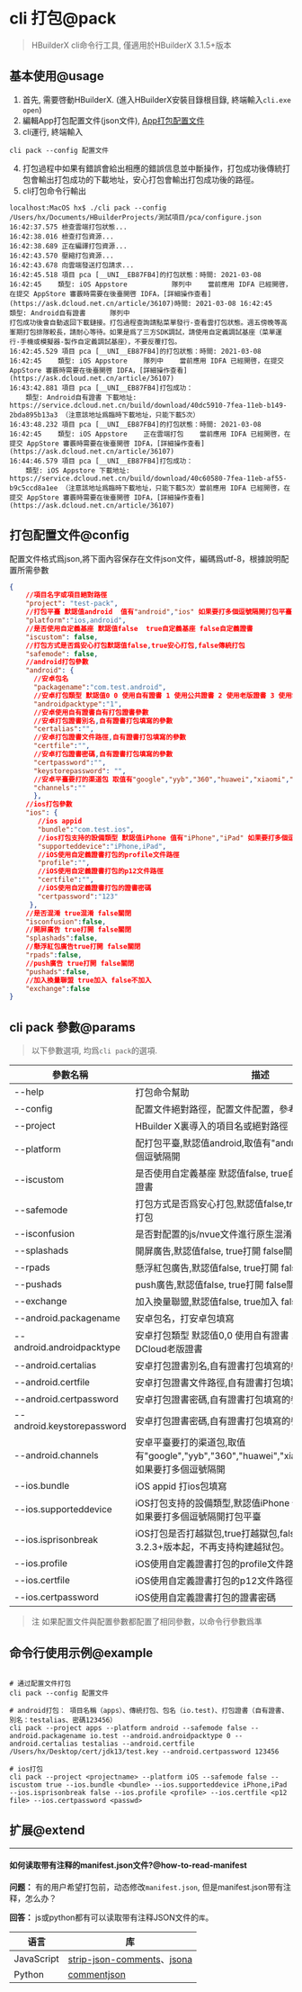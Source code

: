 # cli 打包@pack

> HBuilderX cli命令行工具, 僅適用於HBuilderX 3.1.5+版本

## 基本使用@usage

1. 首先, 需要啓動HBuilderX. (進入HBuilderX安裝目錄根目錄, 終端輸入`cli.exe open`)
2. 編輯App打包配置文件(json文件), [App打包配置文件](/cli/pack?id=config)
3. cli運行, 終端輸入
```shell
cli pack --config 配置文件
```
4. 打包過程中如果有錯誤會給出相應的錯誤信息並中斷操作，打包成功後傳統打包會輸出打包成功的下載地址，安心打包會輸出打包成功後的路徑。
5. cli打包命令行輸出
```
localhost:MacOS hx$ ./cli pack --config /Users/hx/Documents/HBuilderProjects/測試項目/pca/configure.json
16:42:37.575 檢查雲端打包狀態...
16:42:38.016 檢查打包資源...
16:42:38.689 正在編譯打包資源...
16:42:43.570 壓縮打包資源...
16:42:43.678 向雲端發送打包請求...
16:42:45.518 項目 pca [__UNI__EB87FB4]的打包狀態：時間: 2021-03-08 16:42:45    類型: iOS Appstore    		隊列中    當前應用 IDFA 已經開啓，在提交 AppStore 審覈時需要在後臺開啓 IDFA，[詳細操作查看](https://ask.dcloud.net.cn/article/36107)時間: 2021-03-08 16:42:45    類型: Android自有證書    	隊列中
打包成功後會自動返回下載鏈接。打包過程查詢請點菜單發行-查看雲打包狀態。週五傍晚等高峯期打包排隊較長，請耐心等待。如果是爲了三方SDK調試，請使用自定義調試基座（菜單運行-手機或模擬器-製作自定義調試基座），不要反覆打包。
16:42:45.529 項目 pca [__UNI__EB87FB4]的打包狀態：時間: 2021-03-08 16:42:45    類型: iOS Appstore    隊列中    當前應用 IDFA 已經開啓，在提交 AppStore 審覈時需要在後臺開啓 IDFA，[詳細操作查看](https://ask.dcloud.net.cn/article/36107)
16:43:42.881 項目 pca [__UNI__EB87FB4]打包成功：
    類型: Android自有證書 下載地址: https://service.dcloud.net.cn/build/download/40dc5910-7fea-11eb-b149-2bda895b13a3 （注意該地址爲臨時下載地址，只能下載5次）
16:43:48.232 項目 pca [__UNI__EB87FB4]的打包狀態：時間: 2021-03-08 16:42:45    類型: iOS Appstore    正在雲端打包    當前應用 IDFA 已經開啓，在提交 AppStore 審覈時需要在後臺開啓 IDFA，[詳細操作查看](https://ask.dcloud.net.cn/article/36107)
16:44:46.579 項目 pca [__UNI__EB87FB4]打包成功：
    類型: iOS Appstore 下載地址: https://service.dcloud.net.cn/build/download/40c60580-7fea-11eb-af55-b9c5ccd8a1ee （注意該地址爲臨時下載地址，只能下載5次）當前應用 IDFA 已經開啓，在提交 AppStore 審覈時需要在後臺開啓 IDFA，[詳細操作查看](https://ask.dcloud.net.cn/article/36107)
```

## 打包配置文件@config

配置文件格式爲json,將下面內容保存在文件json文件，編碼爲utf-8，根據說明配置所需參數

```json
{
    //項目名字或項目絕對路徑
    "project": "test-pack",
    //打包平臺 默認值android  值有"android","ios" 如果要打多個逗號隔開打包平臺
    "platform":"ios,android",
    //是否使用自定義基座 默認值false  true自定義基座 false自定義證書
    "iscustom": false,
    //打包方式是否爲安心打包默認值false,true安心打包,false傳統打包
    "safemode": false,
    //android打包參數
    "android": {
      //安卓包名
      "packagename":"com.test.android",
      //安卓打包類型 默認值0 0 使用自有證書 1 使用公共證書 2 使用老版證書 3 使用雲端證書
      "androidpacktype":"1",
      //安卓使用自有證書自有打包證書參數
      //安卓打包證書別名,自有證書打包填寫的參數
      "certalias":"",
      //安卓打包證書文件路徑,自有證書打包填寫的參數
      "certfile":"",
      //安卓打包證書密碼,自有證書打包填寫的參數
      "certpassword":"",
      "keystorepassword": "",
      //安卓平臺要打的渠道包 取值有"google","yyb","360","huawei","xiaomi","oppo","vivo"，如果要打多個逗號隔開
      "channels":""
      },
    //ios打包參數
    "ios": {
       //ios appid
       "bundle":"com.test.ios",
       //ios打包支持的設備類型 默認值iPhone 值有"iPhone","iPad" 如果要打多個逗號隔開打包平臺
       "supporteddevice":"iPhone,iPad",
       //iOS使用自定義證書打包的profile文件路徑
       "profile":"",
       //iOS使用自定義證書打包的p12文件路徑
       "certfile":"",
       //iOS使用自定義證書打包的證書密碼
       "certpassword":"123"
     },
    //是否混淆 true混淆 false關閉
    "isconfusion":false,
    //開屏廣告 true打開 false關閉
    "splashads":false,
    //懸浮紅包廣告true打開 false關閉
    "rpads":false,
    //push廣告 true打開 false關閉
    "pushads":false,
    //加入換量聯盟 true加入 false不加入
    "exchange":false
}
```

## cli pack 參數@params

> 以下參數選項, 均爲`cli pack`的選項.

|參數名稱	    |描述	    |
|--			|--			|
|--help	|打包命令幫助		|
|--config	|配置文件絕對路徑，配置文件配置，參考[配置文件](/cli/pack?id=config)	|
|--project	|HBuilder X裏導入的項目名或絕對路徑		|
|--platform	|配打包平臺,默認值android,取值有"android","ios"如果要打多個逗號隔開		|
|--iscustom	|是否使用自定義基座 默認值false, true自定義基座 false自定義證書		|
|--safemode	|打包方式是否爲安心打包,默認值false,true安心打包,false傳統打包		|
|--isconfusion  | 是否對配置的js/nvue文件進行原生混淆，true打開 false關閉|
|--splashads	|開屏廣告,默認值false, true打開 false關閉		|
|--rpads	|懸浮紅包廣告,默認值false, true打開 false關閉		|
|--pushads	|push廣告,默認值false, true打開 false關閉		|
|--exchange	|加入換量聯盟,默認值false, true加入 false不加入		|
|--android.packagename	|安卓包名，打安卓包填寫		|
|--android.androidpacktype	|安卓打包類型 默認值0,0 使用自有證書 1 使用公共證書 2 使用DCloud老版證書	|
|--android.certalias	|安卓打包證書別名,自有證書打包填寫的參數		|
|--android.certfile	|安卓打包證書文件路徑,自有證書打包填寫的參數		|
|--android.certpassword	|安卓打包證書密碼,自有證書打包填寫的參數		|
|--android.keystorepassword	|安卓打包證書密碼,自有證書打包填寫的參數	|
|--android.channels	|安卓平臺要打的渠道包,取值有"google","yyb","360","huawei","xiaomi","oppo","vivo"，如果要打多個逗號隔開		|
|--ios.bundle	|iOS appid 打ios包填寫		|
|--ios.supporteddevice	|iOS打包支持的設備類型,默認值iPhone 值有"iPhone","iPad" 如果要打多個逗號隔開打包平臺		|
|--ios.isprisonbreak	|iOS打包是否打越獄包,true打越獄包,false正式包。HBuilderX 3.2.3+版本起，不再支持构建越狱包。		|
|--ios.profile	|iOS使用自定義證書打包的profile文件路徑		|
|--ios.certfile	|iOS使用自定義證書打包的p12文件路徑		|
|--ios.certpassword 	|iOS使用自定義證書打包的證書密碼		|

> 注 如果配置文件與配置參數都配置了相同參數，以命令行參數爲準

## 命令行使用示例@example

```shell

# 通过配置文件打包
cli pack --config 配置文件

# android打包： 項目名稱（apps）、傳統打包、包名（io.test)、打包證書（自有證書、別名：testalias、密碼123456）
cli pack --project apps --platform android --safemode false --android.packagename io.test --android.androidpacktype 0 --android.certalias testalias --android.certfile /Users/hx/Desktop/cert/jdk13/test.key --android.certpassword 123456

# ios打包
cli pack --project <projectname> --platform iOS --safemode false --iscustom true --ios.bundle <bundle> --ios.supporteddevice iPhone,iPad --ios.isprisonbreak false --ios.profile <profile> --ios.certfile <p12 file> --ios.certpassword <passwd>
```

## 扩展@extend
------

#### 如何读取带有注释的manifest.json文件?@how-to-read-manifest

**问题：** 有的用户希望打包前，动态修改`manifest.json`, 但是manifest.json带有注释，怎么办？

**回答：** js或python都有可以读取带有注释JSON文件的`库`。

|	语言|库	|
|--	|--	|
|	JavaScript| [strip-json-comments](https://www.npmjs.com/package/strip-json-comments)、[jsona](https://www.npmjs.com/package/jsona)	|
|	Python | [commentjson](https://www.cnpython.com/pypi/commentjson)	|
